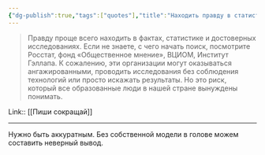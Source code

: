 ```yaml
---
{"dg-publish":true,"tags":["quotes"],"title":"Находить правду в статистике","date":"2021-09-23T10:48:00+03:00","modified_at":"2022-07-03T20:10:25+03:00","permalink":"/quotes/202109231048/","dgHomeLink":false,"dgPassFrontmatter":true}
---
```



> Правду проще всего находить в фактах, статистике и достоверных исследованиях. Если не знаете, с чего начать поиск, посмотрите Росстат, фонд «Общественное мнение», ВЦИОМ, Институт Гэллапа. К сожалению, эти организации могут оказываться ангажированными, проводить исследования без соблюдения технологий или просто искажать результаты. Но это риск, который все образованные люди в нашей стране вынуждены понимать.

Link:: [[Пиши сокращай]]

---

Нужно быть аккуратным. Без собственной модели в голове можем составить неверный вывод.

